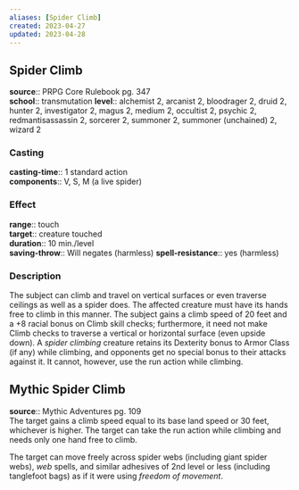 ```yaml
---
aliases: [Spider Climb]
created: 2023-04-27
updated: 2023-04-28
---
```


## Spider Climb

**source**:: PRPG Core Rulebook pg. 347  
**school**:: transmutation
**level**:: alchemist 2, arcanist 2, bloodrager 2, druid 2, hunter 2, investigator 2, magus 2, medium 2, occultist 2, psychic 2, redmantisassassin 2, sorcerer 2, summoner 2, summoner (unchained) 2, wizard 2

### Casting

**casting-time**:: 1 standard action  
**components**:: V, S, M (a live spider)

### Effect

**range**:: touch  
**target**:: creature touched  
**duration**:: 10 min./level  
**saving-throw**:: Will negates (harmless)
**spell-resistance**:: yes (harmless)

### Description

The subject can climb and travel on vertical surfaces or even traverse ceilings as well as a spider does. The affected creature must have its hands free to climb in this manner. The subject gains a climb speed of 20 feet and a +8 racial bonus on Climb skill checks; furthermore, it need not make Climb checks to traverse a vertical or horizontal surface (even upside down). A *spider climbing* creature retains its Dexterity bonus to Armor Class (if any) while climbing, and opponents get no special bonus to their attacks against it. It cannot, however, use the run action while climbing.

## Mythic Spider Climb

**source**:: Mythic Adventures pg. 109  
The target gains a climb speed equal to its base land speed or 30 feet, whichever is higher. The target can take the run action while climbing and needs only one hand free to climb.  
  
The target can move freely across spider webs (including giant spider webs), *web* spells, and similar adhesives of 2nd level or less (including tanglefoot bags) as if it were using *freedom of movement*.
